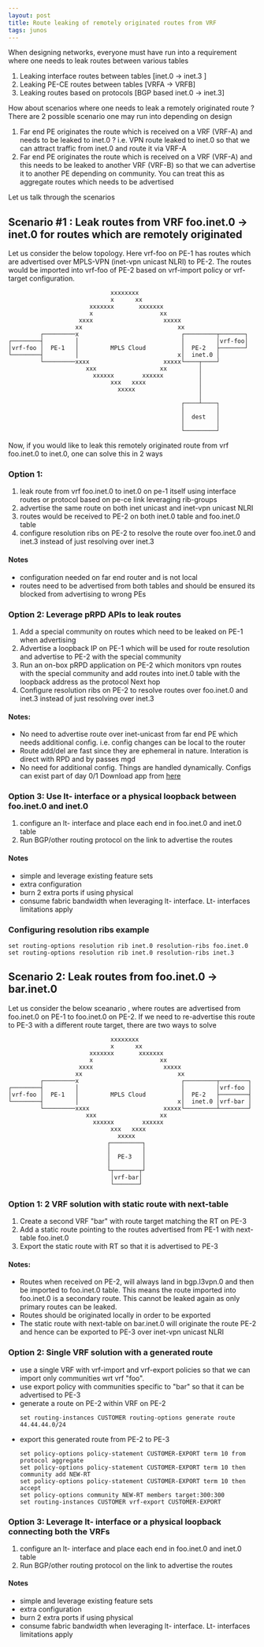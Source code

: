 ```yaml
---
layout: post
title: Route leaking of remotely originated routes from VRF 
tags: junos
---
```

When designing networks, everyone must have run into a requirement where one needs to leak routes between various tables 

1. Leaking interface routes between tables [inet.0 -> inet.3 ]
2. Leaking PE-CE routes between tables [VRFA -> VRFB]
3. Leaking routes based on protocols [BGP based inet.0 -> inet.3]

How about scenarios where one needs to leak a remotely originated route ? There are 2 possible scenario one may run into depending on design

1. Far end PE originates the route which is received on a VRF  (VRF-A) and needs to be leaked to inet.0 ? i.e. VPN route leaked to inet.0 so that we can attract traffic from inet.0 and route it via VRF-A 
2. Far end PE originates the route which is received on a VRF (VRF-A) and this needs to be leaked to another VRF (VRF-B) so that we can advertise it to another PE depending on community. You can treat this as aggregate routes which needs to be advertised 

Let us talk through the scenarios

## Scenario #1 : Leak routes from VRF foo.inet.0 -> inet.0 for routes which are remotely originated 

Let us consider the below topology. Here vrf-foo on PE-1 has routes which are advertised over MPLS-VPN (inet-vpn unicast NLRI) to PE-2. The routes would be imported into vrf-foo of PE-2 based on vrf-import policy or vrf-target configuration. 

```
                             xxxxxxxx
                             x      xx
                       xxxxxxx       xxxxxxx
                       x                   xx
                    xxxx                    xxxxx
                   xx                           xx
         ┌─────────x                             ┌─────────┬───────┐
┌────────┤         │                             │         │vrf-foo│
│vrf-foo │  PE-1   │         MPLS Cloud          │  PE-2   ├───────┘
└────────┤         │                            x│  inet.0 │
         └─────────xxxx                     xxxxx└────┬────┘
                      xxx                  xx         │
                        xxxxxx        xxxxxx          │
                             xxx   xxxx               │
                               xxxxx                  │
                                                      │
                                                 ┌────┴────┐
                                                 │         │
                                                 │  dest   │
                                                 │         │
                                                 └─────────┘
```

Now, if you would like to leak this remotely originated route from vrf foo.inet.0 to inet.0, one can solve this in 2 ways 

### Option 1: 
1. leak route from vrf foo.inet.0 to inet.0 on pe-1 itself using interface routes or protocol based on pe-ce link leveraging rib-groups 
2. advertise the same route on both inet unicast and inet-vpn unicast NLRI 
3. routes would be received to PE-2 on both inet.0 table and foo.inet.0 table 
4. configure resolution ribs on PE-2 to resolve the route over foo.inet.0 and inet.3 instead of just resolving over inet.3

#### Notes
- configuration needed on far end router and is not local 
- routes need to be advertised from both tables and should be ensured its blocked from advertising to wrong PEs 

### Option 2: Leverage pRPD APIs to leak routes
1. Add a special community on routes which need to be leaked on PE-1 when advertising 
2. Advertise a loopback IP on PE-1 which will be used for route resolution and advertise to PE-2 with the special community
3. Run an on-box pRPD application on PE-2 which monitors vpn routes with the special community and add routes into inet.0 table with the loopback address as the protocol Next hop
4. Configure resolution ribs on PE-2 to resolve routes over foo.inet.0 and inet.3 instead of just resolving over inet.3 

#### Notes:
- No need to advertise route over inet-unicast from far end PE which needs additional config. i.e. config changes can be local to the router
- Route add/del are fast since they are ephemeral in nature. Interation is direct with RPD and by passes mgd
- No need for additional config. Things are handled dynamically. Configs can exist part of day 0/1
Download app from [here](https://github.com/ARD92/JET-scripts/tree/master/route-leak-vpn-to-inet)

### Option 3: Use lt- interface or a physical loopback between foo.inet.0 and inet.0 
1. configure an lt- interface and place each end in foo.inet.0 and inet.0 table 
2. Run BGP/other routing protocol on the link to advertise the routes 

#### Notes
- simple and leverage existing feature sets
- extra configuration
- burn 2 extra ports if using physical 
- consume fabric bandwidth when leveraging lt- interface. Lt- interfaces limitations apply


### Configuring resolution ribs example
```
set routing-options resolution rib inet.0 resolution-ribs foo.inet.0
set routing-options resolution rib inet.0 resolution-ribs inet.3
```

## Scenario 2: Leak routes from foo.inet.0 -> bar.inet.0 
Let us consider the below sceanario , where routes are advertised from foo.inet.0 on PE-1 to foo.inet.0 on PE-2. If we need to re-advertise this route to PE-3 with a different route target, there are two ways to solve 

```
                             xxxxxxxx
                             x      xx
                       xxxxxxx       xxxxxxx
                       x                   xx
                    xxxx                    xxxxx
                   xx                           xx
         ┌─────────x                             ┌─────────┬────────┐
┌────────┤         │                             │         │vrf-foo │
│vrf-foo │  PE-1   │         MPLS Cloud          │  PE-2   ├────────┤
└────────┤         │                            x│  inet.0 │vrf-bar │
         └─────────xxxx                     xxxxx└─────────┴────────┘
                      xxx                  xx
                        xxxxxx        xxxxxx
                             xxx   xxxx
                               xxxxx
                            ┌─────────┐
                            │         │
                            │  PE-3   │
                            │         │
                            └┬───────┬┘
                             │vrf-bar│
                             └───────┘
```

### Option 1: 2 VRF solution with static route with next-table 
1. Create a second VRF "bar" with route target matching the RT on PE-3 
2. Add a static route pointing to the routes advertised from PE-1 with next-table foo.inet.0 
3. Export the static route with RT so that it is advertised to PE-3

#### Notes:
- Routes when received on PE-2, will always land in bgp.l3vpn.0 and then be imported to foo.inet.0 table. This means the route imported into foo.inet.0 is a secondary route. This cannot be leaked again as only primary routes can be leaked. 
- Routes should be originated locally in order to be exported 
- The static route with next-table on bar.inet.0 will originate the route PE-2 and hence can be exported to PE-3 over inet-vpn unicast NLRI 

### Option 2: Single VRF solution with a generated route
- use a single VRF with vrf-import and vrf-export policies so that we can import only communities wrt vrf "foo". 
- use export policy with communities specific to "bar" so that it can be advertised to PE-3 
- generate a route on PE-2 within VRF on PE-2
    ```
    set routing-instances CUSTOMER routing-options generate route 44.44.44.0/24
    ``` 
- export this generated route from PE-2 to PE-3 
    ```
    set policy-options policy-statement CUSTOMER-EXPORT term 10 from protocol aggregate
    set policy-options policy-statement CUSTOMER-EXPORT term 10 then community add NEW-RT
    set policy-options policy-statement CUSTOMER-EXPORT term 10 then accept
    set policy-options community NEW-RT members target:300:300
    set routing-instances CUSTOMER vrf-export CUSTOMER-EXPORT
    ```

### Option 3: Leverage lt- interface or a physical loopback connecting both the VRFs 

1. configure an lt- interface and place each end in foo.inet.0 and inet.0 table 
2. Run BGP/other routing protocol on the link to advertise the routes 

#### Notes
- simple and leverage existing feature sets
- extra configuration
- burn 2 extra ports if using physical 
- consume fabric bandwidth when leveraging lt- interface. Lt- interfaces limitations apply

